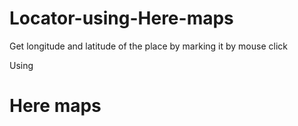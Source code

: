 # Locator-using-Here-maps

Get longitude and latitude of the place by marking it by mouse click 

Using 
# Here maps
